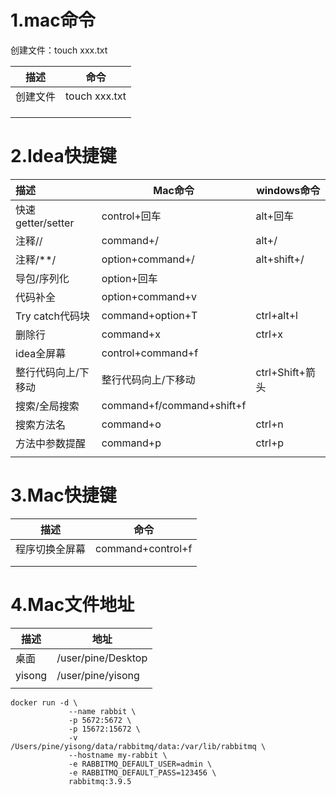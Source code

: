 # 1.mac命令

  创建文件：touch xxx.txt

| 描述     | 命令          |
| -------- | ------------- |
| 创建文件 | touch xxx.txt |
|          |               |
|          |               |
|          |               |





# 2.Idea快捷键

| 描述                | Mac命令                   | windows命令     |
| :------------------ | ------------------------- | --------------- |
| 快速getter/setter   | control+回车              | alt+回车        |
| 注释//              | command+/                 | alt+/           |
| 注释/**/            | option+command+/          | alt+shift+/     |
| 导包/序列化         | option+回车               |                 |
| 代码补全            | option+command+v          |                 |
| Try catch代码块     | command+option+T          | ctrl+alt+l      |
| 删除行              | command+x                 | ctrl+x          |
| idea全屏幕          | control+command+f         |                 |
| 整行代码向上/下移动 | 整行代码向上/下移动       | ctrl+Shift+箭头 |
| 搜索/全局搜索       | command+f/command+shift+f |                 |
| 搜索方法名          | command+o                 | ctrl+n          |
| 方法中参数提醒      | command+p                 | ctrl+p          |
|                     |                           |                 |



# 3.Mac快捷键

| 描述           | 命令              |
| -------------- | ----------------- |
| 程序切换全屏幕 | command+control+f |
|                |                   |
|                |                   |



# 4.Mac文件地址

| 描述   | 地址               |
| ------ | ------------------ |
| 桌面   | /user/pine/Desktop |
| yisong | /user/pine/yisong  |
|        |                    |





```
docker run -d \
             --name rabbit \
             -p 5672:5672 \
             -p 15672:15672 \
             -v /Users/pine/yisong/data/rabbitmq/data:/var/lib/rabbitmq \
             --hostname my-rabbit \
             -e RABBITMQ_DEFAULT_USER=admin \
             -e RABBITMQ_DEFAULT_PASS=123456 \
             rabbitmq:3.9.5
```
